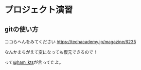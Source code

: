 # プロジェクト演習

## gitの使い方

ココらへんをみてください
https://techacademy.jp/magazine/6235

なんかまちがえて変になっても復元できるので！

って[@ham_kts](https://twitter.com/ham_kts)が言ってたよ。
